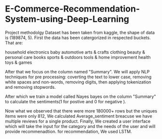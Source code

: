 # E-Commerce-Recommendation-System-using-Deep-Learning
Project methodolgy
Dataset has been taken from kaggle, the shape of data is (189874, 5).
First the data has been catergorized in respected buckets.
That are:

household
electronics
baby
automotive
arts & crafts
clothing
beauty & personal care
books
sports & outdoors
tools & home improvement
health
toys & games

After that we focus on the column named "Summary".
We will apply NLP techniques for pre processing: coverting the text to lower case, removing white spaces and non-words, removing digits, then applying tokenization and removing stopwords.

After which we train a model called Nayes bayes on the column "Summary" to calculate the sentiments(1 for postive and 0 for negative ).

Now what we observed that there were more 180000+ rows but the uniques items were only 812, We calculated Average_sentiment breacuse we have multiple reviews for a single product.
Finally, We created a user interface which will take the input for the category and the needs of the user and will provide recommenadtion.
for recommendation, We used LSTM.
